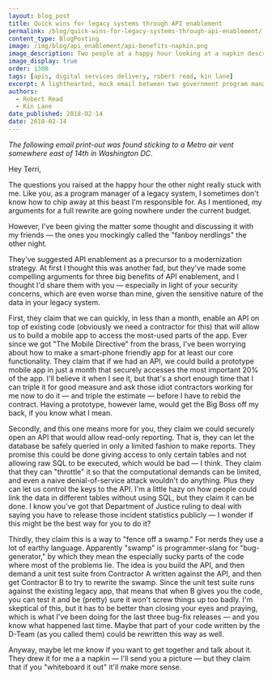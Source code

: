 ```yaml
---
layout: blog_post
title: Quick wins for legacy systems through API enablement
permalink: /blog/quick-wins-for-legacy-systems-through-api-enablement/
content_type: BlogPosting
image: /img/blog/api_enablement/api-benefits-napkin.png
image_description: Two people at a happy hour looking at a napkin describing the benefits of API enablement.
image_display: true
order: 1300
tags: [apis, digital services delivery, robert read, kin lane]
excerpt: A lighthearted, mock email between two government program managers discussing the immediate benefits of API enablement as a precursor to modernizing a legacy system.
authors:
  - Robert Read
  - Kin Lane
date_published: 2018-02-14
date: 2018-02-14
---
```


*The following email print-out was found sticking to a Metro air vent somewhere east of 14th in Washington DC.*

Hey Terri,

The questions you raised at the happy hour the other night really stuck with me. Like you, as a program manager of a legacy system, I sometimes don't know how to chip away at this beast I'm responsible for. As I mentioned, my arguments for a full rewrite are going nowhere under the current budget.

However, I've been giving the matter some thought and discussing it with my friends &mdash; the ones you mockingly called the "fanboy nerdlings" the other night.

They've suggested API enablement as a precursor to a modernization strategy. At first I thought this was another fad, but they've made some compelling arguments for three big benefits of API enablement, and I thought I'd share them with you &mdash; especially in light of your security concerns, which are even worse than mine, given the sensitive nature of the data in your legacy system.

First, they claim that we can quickly, in less than a month, enable an API on top of existing code (obviously we need a contractor for this) that will allow us to build a mobile app to access the most-used parts of the app. Ever since we got "The Mobile Directive" from the brass, I've been worrying about how to make a smart-phone friendly app for at least our core functionality. They claim that if we had an API, we could build a prototype mobile app in just a month that securely accesses the most important 20% of the app. I'll believe it when I see it, but that's a short enough time that I can triple it for good measure and ask those idiot contractors working for me now to do it &mdash; and triple the estimate &mdash; before I have to rebid the contract. Having a prototype, however lame, would get the Big Boss off my back, if you know what I mean.

Secondly, and this one means more for you, they claim we could securely open an API that would allow read-only reporting. That is, they can let the database be safely queried in only a limited fashion to make reports. They promise this could be done giving access to only certain tables and not allowing raw SQL to be executed, which would be bad &mdash; I think. They claim that they can "throttle" it so that the computational demands can be limited, and even a naive denial-of-service attack wouldn't do anything. Plus they can let us control the keys to the API. I'm a little hazy on how people could link the data in different tables without using SQL, but they claim it can be done. I know you've got that Department of Justice ruling to deal with saying you have to release those incident statistics publicly &mdash; I wonder if this might be the best way for you to do it?

Thirdly, they claim this is a way to "fence off a swamp." For nerds they use a lot of earthy language. Apparently "swamp" is programmer-slang for "bug-generator," by which they mean the especially sucky parts of the code where most of the problems lie. The idea is you build the API, and then demand a unit test suite from Contractor A written against the API, and then get Contractor B to try to rewrite the swamp. Since the unit test suite runs against the existing legacy app, that means that when B gives you the code, you can test it and be (pretty) sure it won't screw things up too badly. I'm skeptical of this, but it has to be better than closing your eyes and praying, which is what I've been doing for the last three bug-fix releases &mdash; and you know what happened last time. Maybe that part of your code written by the D-Team (as you called them) could be rewritten this way as well.

Anyway, maybe let me know if you want to get together and talk about it.  They drew it for me a a napkin &mdash; I'll send you a picture &mdash; but they claim that if you "whiteboard it out" it'll make more sense.
